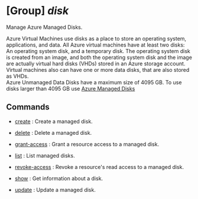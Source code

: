 # [Group] _disk_

Manage Azure Managed Disks.

Azure Virtual Machines use disks as a place to store an operating system, applications, and data. All Azure virtual machines have at least two disks: An operating system disk, and a temporary disk. The operating system disk is created from an image, and both the operating system disk and the image are actually virtual hard disks (VHDs) stored in an Azure storage account. Virtual machines also can have one or more data disks, that are also stored as VHDs.\
Azure Unmanaged Data Disks have a maximum size of 4095 GB. To use disks larger than 4095 GB use [Azure Managed Disks](https://learn.microsoft.com/azure/virtual-machines/managed-disks-overview)

## Commands

- [create](/Commands/disk/_create.md)
: Create a managed disk.

- [delete](/Commands/disk/_delete.md)
: Delete a managed disk.

- [grant-access](/Commands/disk/_grant-access.md)
: Grant a resource access to a managed disk.

- [list](/Commands/disk/_list.md)
: List managed disks.

- [revoke-access](/Commands/disk/_revoke-access.md)
: Revoke a resource's read access to a managed disk.

- [show](/Commands/disk/_show.md)
: Get information about a disk.

- [update](/Commands/disk/_update.md)
: Update a managed disk.
